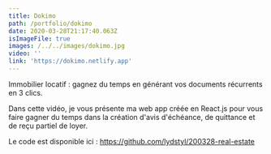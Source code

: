 ```yaml
---
title: Dokimo
path: /portfolio/dokimo
date: 2020-03-28T21:17:40.063Z
isImageFile: true
images: /../../images/dokimo.jpg
video: ''
link: 'https://dokimo.netlify.app'
---
```

Immobilier locatif : gagnez du temps en générant vos documents récurrents en 3 clics.



Dans cette vidéo, je vous présente ma web app créée en React.js pour vous faire gagner du temps dans la création d'avis d'échéance, de quittance et de reçu partiel de loyer.



Le code est disponible ici : <https://github.com/lydstyl/200328-real-estate>
